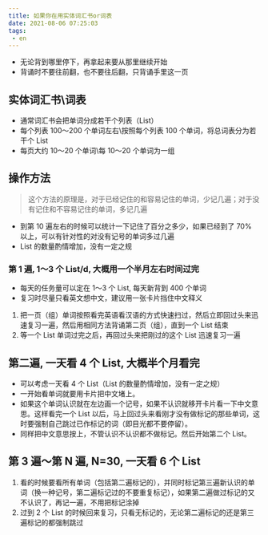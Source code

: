 ```yaml
---
title: 如果你在用实体词汇书or词表
date: 2021-08-06 07:25:03
tags:
 - en
---
```




- 无论背到哪里停下，再拿起来要从那里继续开始
- 背诵时不要往前翻，也不要往后翻，只背诵手里这一页

<!-- more -->

## 实体词汇书\词表
- 通常词汇书会把单词分成若干个列表（List）
- 每个列表 100～200 个单词左右\按照每个列表 100 个单词，将总词表分为若干个 List
- 每页大约 10～20 个单词\每 10～20 个单词为一组




## 操作方法

> 这个方法的原理是，对于已经记住的和容易记住的单词，少记几遍；对于没有记住和不容易记住的单词，多记几遍

- 到第 10 遍左右的时候可以统计一下记住了百分之多少，如果已经到了 70% 以上，可以有针对性的对没有记号的单词多过几遍
- List 的数量酌情增加，没有一定之规

### 第 1 遍, 1～3 个 List/d, 大概用一个半月左右时间过完
- 每天的任务量可以定在 1～3 个 List, 每天新背到 400 个单词
- 复习时尽量只看英文想中文，建议用一张卡片挡住中文释义




1. 把一页（组）单词按照看完英语看汉语的方式快速扫过，然后立即回过头来迅速复习一遍，然后用相同方法背诵第二页（组），直到一个 List 结束
2. 等一个 List 单词过完之后，再回过头来把刚过的这个 List 迅速复习一遍


## 第二遍, 一天看 4 个 List, 大概半个月看完
- 可以考虑一天看 4 个 List（List 的数量酌情增加，没有一定之规）
- 一开始看单词就要用卡片把中文堵上。
- 如果这个单词认识就在左边画一个记号，如果不认识就移开卡片看一下中文意思。这样看完一个 List 以后，马上回过头来看刚才没有做标记的那些单词，这时要强制自己跳过已作标记的词（即目光都不要停留）。
- 同样把中文意思按上，不管认识不认识都不做标记。然后开始第二个 List。

## 第 3 遍～第 N 遍, N=30, 一天看 6 个 List
1. 看的时候要看所有单词（包括第二遍标记的），并同时标记第三遍新认识的单词（换一种记号，第二遍标记过的不要重复标记），如果第二遍做过标记的又不认识了，再记一遍，不用把标记涂掉
2. 过到 2 个 List 的时候回来复习，只看无标记的，无论第二遍标记的还是第三遍标记的都强制跳过